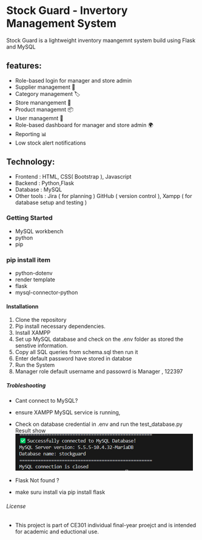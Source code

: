 # Stock Guard - Invertory Management System

Stock Guard is a lightweight inventory maangemnt system build using Flask and MySQL

## features:
- Role-based login for manager and store admin
- Supplier management 🚚
- Category management 🏷️
- Store manangement  🏪
- Product managemnt 📦
- User managemnt 👥
- Role-based dashboard for manager and store admin 🌍
- Reporting 📊
- Low stock alert notifications 


## Technology:
- Frontend : HTML, CSS( Bootstrap ), Javascript
- Backend : Python,Flask
- Database : MySQL
- Other tools : Jira ( for planning ) GitHub ( version control ), Xampp ( for database setup and testing )


### Getting Started

- MySQL workbench
- python 
- pip 


### pip install item 
- python-dotenv
- render template
- flask
- mysql-connector-python


#### Installationn

1. Clone the repository 
2. Pip install necessary dependencies.
3. Install XAMPP 
4. Set up MySQL database and check on the .env folder as stored the senstive information.
5. Copy all SQL queries from schema.sql then run it 
6. Enter default password have stored in databse
7. Run the System
8. Manager role default username and passowrd is Manager , 122397 


##### Trobleshooting 
-  Cant connect to MySQL?
 - ensure XAMPP MySQL service is running,
 - Check on database credential in .env and run the test_database.py
 Result show
 ![alt text](image.png)

- Flask Not found ?
 - make suru install via pip install flask 
###### License
- This project is part of CE301 individual final-year proejct and is intended for academic and eductional use.